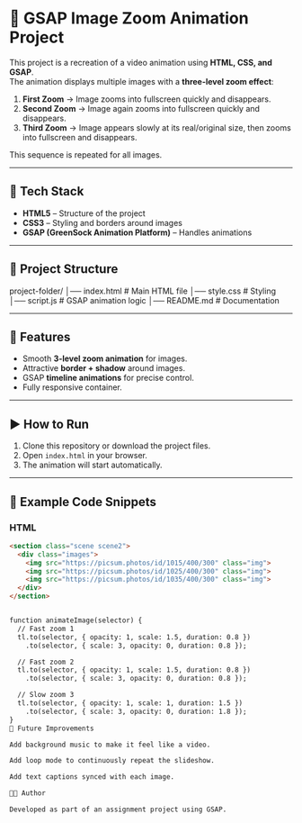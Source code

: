 # 🎥 GSAP Image Zoom Animation Project

This project is a recreation of a video animation using **HTML, CSS, and GSAP**.  
The animation displays multiple images with a **three-level zoom effect**:

1. **First Zoom** → Image zooms into fullscreen quickly and disappears.  
2. **Second Zoom** → Image again zooms into fullscreen quickly and disappears.  
3. **Third Zoom** → Image appears slowly at its real/original size, then zooms into fullscreen and disappears.  

This sequence is repeated for all images.

---

## 🚀 Tech Stack
- **HTML5** – Structure of the project  
- **CSS3** – Styling and borders around images  
- **GSAP (GreenSock Animation Platform)** – Handles animations  

---

## 📂 Project Structure
project-folder/
│── index.html # Main HTML file
│── style.css # Styling
│── script.js # GSAP animation logic
│── README.md # Documentation


---

## 🎨 Features
- Smooth **3-level zoom animation** for images.  
- Attractive **border + shadow** around images.  
- GSAP **timeline animations** for precise control.  
- Fully responsive container.  

---

## ▶️ How to Run
1. Clone this repository or download the project files.  
2. Open `index.html` in your browser.  
3. The animation will start automatically.  

---

## 📖 Example Code Snippets

### HTML
```html
<section class="scene scene2">
  <div class="images">
    <img src="https://picsum.photos/id/1015/400/300" class="img">
    <img src="https://picsum.photos/id/1025/400/300" class="img">
    <img src="https://picsum.photos/id/1035/400/300" class="img">
  </div>
</section>


function animateImage(selector) {
  // Fast zoom 1
  tl.to(selector, { opacity: 1, scale: 1.5, duration: 0.8 })
    .to(selector, { scale: 3, opacity: 0, duration: 0.8 });

  // Fast zoom 2
  tl.to(selector, { opacity: 1, scale: 1.5, duration: 0.8 })
    .to(selector, { scale: 3, opacity: 0, duration: 0.8 });

  // Slow zoom 3
  tl.to(selector, { opacity: 1, scale: 1, duration: 1.5 })
    .to(selector, { scale: 3, opacity: 0, duration: 1.8 });
}
📌 Future Improvements

Add background music to make it feel like a video.

Add loop mode to continuously repeat the slideshow.

Add text captions synced with each image.

👨‍💻 Author

Developed as part of an assignment project using GSAP.


